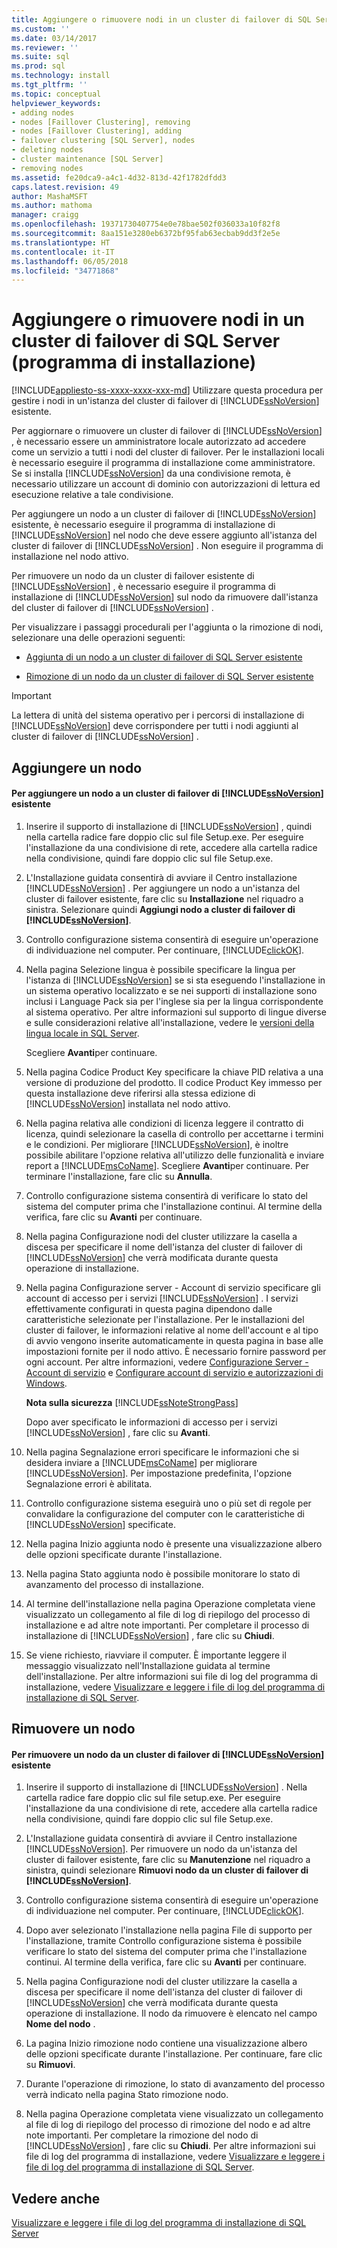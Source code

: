 ```yaml
---
title: Aggiungere o rimuovere nodi in un cluster di failover di SQL Server (programma di installazione) | Microsoft Docs
ms.custom: ''
ms.date: 03/14/2017
ms.reviewer: ''
ms.suite: sql
ms.prod: sql
ms.technology: install
ms.tgt_pltfrm: ''
ms.topic: conceptual
helpviewer_keywords:
- adding nodes
- nodes [Faillover Clustering], removing
- nodes [Faillover Clustering], adding
- failover clustering [SQL Server], nodes
- deleting nodes
- cluster maintenance [SQL Server]
- removing nodes
ms.assetid: fe20dca9-a4c1-4d32-813d-42f1782dfdd3
caps.latest.revision: 49
author: MashaMSFT
ms.author: mathoma
manager: craigg
ms.openlocfilehash: 19371730407754e0e78bae502f036033a10f82f8
ms.sourcegitcommit: 8aa151e3280eb6372bf95fab63ecbab9dd3f2e5e
ms.translationtype: HT
ms.contentlocale: it-IT
ms.lasthandoff: 06/05/2018
ms.locfileid: "34771868"
---
```

# <a name="add-or-remove-nodes-in-a-sql-server-failover-cluster-setup"></a>Aggiungere o rimuovere nodi in un cluster di failover di SQL Server (programma di installazione)
[!INCLUDE[appliesto-ss-xxxx-xxxx-xxx-md](../../../includes/appliesto-ss-xxxx-xxxx-xxx-md.md)]
  Utilizzare questa procedura per gestire i nodi in un'istanza del cluster di failover di [!INCLUDE[ssNoVersion](../../../includes/ssnoversion-md.md)] esistente.  
  
 Per aggiornare o rimuovere un cluster di failover di [!INCLUDE[ssNoVersion](../../../includes/ssnoversion-md.md)] , è necessario essere un amministratore locale autorizzato ad accedere come un servizio a tutti i nodi del cluster di failover. Per le installazioni locali è necessario eseguire il programma di installazione come amministratore. Se si installa [!INCLUDE[ssNoVersion](../../../includes/ssnoversion-md.md)] da una condivisione remota, è necessario utilizzare un account di dominio con autorizzazioni di lettura ed esecuzione relative a tale condivisione.  
  
 Per aggiungere un nodo a un cluster di failover di [!INCLUDE[ssNoVersion](../../../includes/ssnoversion-md.md)] esistente, è necessario eseguire il programma di installazione di [!INCLUDE[ssNoVersion](../../../includes/ssnoversion-md.md)] nel nodo che deve essere aggiunto all'istanza del cluster di failover di [!INCLUDE[ssNoVersion](../../../includes/ssnoversion-md.md)] . Non eseguire il programma di installazione nel nodo attivo.  
  
 Per rimuovere un nodo da un cluster di failover esistente di [!INCLUDE[ssNoVersion](../../../includes/ssnoversion-md.md)] , è necessario eseguire il programma di installazione di [!INCLUDE[ssNoVersion](../../../includes/ssnoversion-md.md)] sul nodo da rimuovere dall'istanza del cluster di failover di [!INCLUDE[ssNoVersion](../../../includes/ssnoversion-md.md)] .  
  
 Per visualizzare i passaggi procedurali per l'aggiunta o la rimozione di nodi, selezionare una delle operazioni seguenti:  
  
-   [Aggiunta di un nodo a un cluster di failover di SQL Server esistente](#Add)  
  
-   [Rimozione di un nodo da un cluster di failover di SQL Server esistente](#Remove)  
  
> [!IMPORTANT]  
>  La lettera di unità del sistema operativo per i percorsi di installazione di [!INCLUDE[ssNoVersion](../../../includes/ssnoversion-md.md)] deve corrispondere per tutti i nodi aggiunti al cluster di failover di [!INCLUDE[ssNoVersion](../../../includes/ssnoversion-md.md)] .  
  
##  <a name="Add"></a> Aggiungere un nodo  
  
#### <a name="to-add-a-node-to-an-existing-includessnoversionincludesssnoversion-mdmd-failover-cluster"></a>Per aggiungere un nodo a un cluster di failover di [!INCLUDE[ssNoVersion](../../../includes/ssnoversion-md.md)] esistente  
  
1.  Inserire il supporto di installazione di [!INCLUDE[ssNoVersion](../../../includes/ssnoversion-md.md)] , quindi nella cartella radice fare doppio clic sul file Setup.exe. Per eseguire l'installazione da una condivisione di rete, accedere alla cartella radice nella condivisione, quindi fare doppio clic sul file Setup.exe.  
  
2.  L'Installazione guidata consentirà di avviare il Centro installazione [!INCLUDE[ssNoVersion](../../../includes/ssnoversion-md.md)] . Per aggiungere un nodo a un'istanza del cluster di failover esistente, fare clic su **Installazione** nel riquadro a sinistra. Selezionare quindi **Aggiungi nodo a cluster di failover di [!INCLUDE[ssNoVersion](../../../includes/ssnoversion-md.md)]**.  
  
3.  Controllo configurazione sistema consentirà di eseguire un'operazione di individuazione nel computer. Per continuare, [!INCLUDE[clickOK](../../../includes/clickok-md.md)].  
  
4.  Nella pagina Selezione lingua è possibile specificare la lingua per l'istanza di [!INCLUDE[ssNoVersion](../../../includes/ssnoversion-md.md)] se si sta eseguendo l'installazione in un sistema operativo localizzato e se nei supporti di installazione sono inclusi i Language Pack sia per l'inglese sia per la lingua corrispondente al sistema operativo. Per altre informazioni sul supporto di lingue diverse e sulle considerazioni relative all'installazione, vedere le [versioni della lingua locale in SQL Server](../../../sql-server/install/local-language-versions-in-sql-server.md).  
  
     Scegliere **Avanti**per continuare.  
  
5.  Nella pagina Codice Product Key specificare la chiave PID relativa a una versione di produzione del prodotto. Il codice Product Key immesso per questa installazione deve riferirsi alla stessa edizione di [!INCLUDE[ssNoVersion](../../../includes/ssnoversion-md.md)] installata nel nodo attivo.  
  
6.  Nella pagina relativa alle condizioni di licenza leggere il contratto di licenza, quindi selezionare la casella di controllo per accettarne i termini e le condizioni. Per migliorare [!INCLUDE[ssNoVersion](../../../includes/ssnoversion-md.md)], è inoltre possibile abilitare l'opzione relativa all'utilizzo delle funzionalità e inviare report a [!INCLUDE[msCoName](../../../includes/msconame-md.md)]. Scegliere **Avanti**per continuare. Per terminare l'installazione, fare clic su **Annulla**.  
  
7.  Controllo configurazione sistema consentirà di verificare lo stato del sistema del computer prima che l'installazione continui. Al termine della verifica, fare clic su **Avanti** per continuare.  
  
8.  Nella pagina Configurazione nodi del cluster utilizzare la casella a discesa per specificare il nome dell'istanza del cluster di failover di [!INCLUDE[ssNoVersion](../../../includes/ssnoversion-md.md)] che verrà modificata durante questa operazione di installazione.  
  
9. Nella pagina Configurazione server - Account di servizio specificare gli account di accesso per i servizi [!INCLUDE[ssNoVersion](../../../includes/ssnoversion-md.md)] . I servizi effettivamente configurati in questa pagina dipendono dalle caratteristiche selezionate per l'installazione. Per le installazioni del cluster di failover, le informazioni relative al nome dell'account e al tipo di avvio vengono inserite automaticamente in questa pagina in base alle impostazioni fornite per il nodo attivo. È necessario fornire password per ogni account. Per altre informazioni, vedere [Configurazione Server - Account di servizio](http://msdn.microsoft.com/library/c283702d-ab20-4bfa-9272-f0c53c31cb9f) e [Configurare account di servizio e autorizzazioni di Windows](../../../database-engine/configure-windows/configure-windows-service-accounts-and-permissions.md).  
  
     **Nota sulla sicurezza** [!INCLUDE[ssNoteStrongPass](../../../includes/ssnotestrongpass-md.md)]  
  
     Dopo aver specificato le informazioni di accesso per i servizi [!INCLUDE[ssNoVersion](../../../includes/ssnoversion-md.md)] , fare clic su **Avanti**.  
  
10. Nella pagina Segnalazione errori specificare le informazioni che si desidera inviare a [!INCLUDE[msCoName](../../../includes/msconame-md.md)] per migliorare [!INCLUDE[ssNoVersion](../../../includes/ssnoversion-md.md)]. Per impostazione predefinita, l'opzione Segnalazione errori è abilitata.  
  
11. Controllo configurazione sistema eseguirà uno o più set di regole per convalidare la configurazione del computer con le caratteristiche di [!INCLUDE[ssNoVersion](../../../includes/ssnoversion-md.md)] specificate.  
  
12. Nella pagina Inizio aggiunta nodo è presente una visualizzazione albero delle opzioni specificate durante l'installazione.  
  
13. Nella pagina Stato aggiunta nodo è possibile monitorare lo stato di avanzamento del processo di installazione.  
  
14. Al termine dell'installazione nella pagina Operazione completata viene visualizzato un collegamento al file di log di riepilogo del processo di installazione e ad altre note importanti. Per completare il processo di installazione di [!INCLUDE[ssNoVersion](../../../includes/ssnoversion-md.md)] , fare clic su **Chiudi**.  
  
15. Se viene richiesto, riavviare il computer. È importante leggere il messaggio visualizzato nell'Installazione guidata al termine dell'installazione. Per altre informazioni sui file di log del programma di installazione, vedere [Visualizzare e leggere i file di log del programma di installazione di SQL Server](../../../database-engine/install-windows/view-and-read-sql-server-setup-log-files.md).  
  
##  <a name="Remove"></a> Rimuovere un nodo  
  
#### <a name="to-remove-a-node-from-an-existing-includessnoversionincludesssnoversion-mdmd-failover-cluster"></a>Per rimuovere un nodo da un cluster di failover di [!INCLUDE[ssNoVersion](../../../includes/ssnoversion-md.md)] esistente  
  
1.  Inserire il supporto di installazione di [!INCLUDE[ssNoVersion](../../../includes/ssnoversion-md.md)] . Nella cartella radice fare doppio clic sul file setup.exe. Per eseguire l'installazione da una condivisione di rete, accedere alla cartella radice nella condivisione, quindi fare doppio clic sul file Setup.exe.  
  
2.  L'Installazione guidata consentirà di avviare il Centro installazione [!INCLUDE[ssNoVersion](../../../includes/ssnoversion-md.md)]. Per rimuovere un nodo da un'istanza del cluster di failover esistente, fare clic su **Manutenzione** nel riquadro a sinistra, quindi selezionare **Rimuovi nodo da un cluster di failover di [!INCLUDE[ssNoVersion](../../../includes/ssnoversion-md.md)]**.  
  
3.  Controllo configurazione sistema consentirà di eseguire un'operazione di individuazione nel computer. Per continuare, [!INCLUDE[clickOK](../../../includes/clickok-md.md)].  
  
4.  Dopo aver selezionato l'installazione nella pagina File di supporto per l'installazione, tramite Controllo configurazione sistema è possibile verificare lo stato del sistema del computer prima che l'installazione continui. Al termine della verifica, fare clic su **Avanti** per continuare.  
  
5.  Nella pagina Configurazione nodi del cluster utilizzare la casella a discesa per specificare il nome dell'istanza del cluster di failover di [!INCLUDE[ssNoVersion](../../../includes/ssnoversion-md.md)] che verrà modificata durante questa operazione di installazione. Il nodo da rimuovere è elencato nel campo **Nome del nodo** .  
  
6.  La pagina Inizio rimozione nodo contiene una visualizzazione albero delle opzioni specificate durante l'installazione. Per continuare, fare clic su **Rimuovi**.  
  
7.  Durante l'operazione di rimozione, lo stato di avanzamento del processo verrà indicato nella pagina Stato rimozione nodo.  
  
8.  Nella pagina Operazione completata viene visualizzato un collegamento al file di log di riepilogo del processo di rimozione del nodo e ad altre note importanti. Per completare la rimozione del nodo di [!INCLUDE[ssNoVersion](../../../includes/ssnoversion-md.md)] , fare clic su **Chiudi**. Per altre informazioni sui file di log del programma di installazione, vedere [Visualizzare e leggere i file di log del programma di installazione di SQL Server](../../../database-engine/install-windows/view-and-read-sql-server-setup-log-files.md).  
  
## <a name="see-also"></a>Vedere anche  
 [Visualizzare e leggere i file di log del programma di installazione di SQL Server](../../../database-engine/install-windows/view-and-read-sql-server-setup-log-files.md)  
  
  
